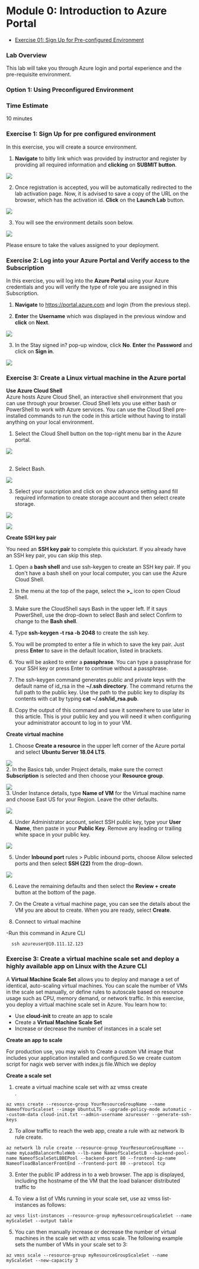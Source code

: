 # Module 0: Introduction to Azure Portal

   * [Exercise 01: Sign Up for Pre-configured Environment](#exercise-01-sign-up-for-pre-configured-environment)
 
 ### Lab Overview
This lab will take you through Azure login and portal experience and the pre-requisite environment.

### Option 1: Using Preconfigured Environment

### Time Estimate

10 minutes

### Exercise 1: Sign Up for pre configured environment

In this exercise, you will create a source environment.
1.	**Navigate** to bitly link which was provided by instructor and register by providing all required information and **clicking** on **SUBMIT button**.<br/>

<img src="images/signin.png"/><br/>

2. Once registration is accepted, you will be automatically redirected to the lab activation page. Now, it is advised to save a copy of the URL on the browser, which has the activation id. **Click** on the **Launch Lab** button.<br/>

<img src="images/launch.png"/><br/>

3. You will see the environment details soon below.<br/>

<img src="images/credentials.png"/><br/>

Please ensure to take the values assigned to your deployment.

### Exercise 2: Log into your Azure Portal and Verify access to the Subscription

In this exercise, you will log into the **Azure Portal** using your Azure credentials and you will verify the type of role you are assigned in this Subscription.

1.  **Navigate** to https://portal.azure.com and login (from the previous step).

2.  **Enter** the **Username** which was displayed in the previous window and **click** on **Next**.<br/>

<img src="images/azuresigninpage.png"/><br/>

3.	In the Stay signed in? pop-up window, click **No**. **Enter** the **Password** and click on **Sign in**.<br/>

<img src="images/passwordsignin.png"/><br/>

### Exercise 3: Create a Linux virtual machine in the Azure portal

**Use Azure Cloud Shell** <br/>
Azure hosts Azure Cloud Shell, an interactive shell environment that you can use through your browser. Cloud Shell lets you use either bash or PowerShell to work with Azure services. You can use the Cloud Shell pre-installed commands to run the code in this article without having to install anything on your local environment.<br/>

1. Select the Cloud Shell button on the top-right menu bar in the Azure portal.<br/>

<img src="images/portssh.png"/><br/><br/>

2. Select Bash.<br/>

<img src="images/portssh.png"/><br/>

3. Select your suscription and click on show advance setting aand fill required information to create storage account and then select      create storage. <br/>

<img src="images/portssh.png"/><br/>

<img src="images/portssh.png"/><br/>

**Create SSH key pair**

You need an **SSH key pair** to complete this quickstart. If you already have an SSH key pair, you can skip this step.

1. Open a **bash shell** and use ssh-keygen to create an SSH key pair. If you don't have a bash shell on your local computer, you can      use the Azure Cloud Shell.<br/>

2. In the menu at the top of the page, select the **>_** icon to open Cloud Shell.<br/>

3. Make sure the CloudShell says Bash in the upper left. If it says PowerShell, use the drop-down to select Bash and select Confirm to      change to the **Bash shell**.<br/>

4. Type **ssh-keygen -t rsa -b 2048** to create the ssh key.<br/>

5. You will be prompted to enter a file in which to save the key pair. Just press **Enter** to save in the default location, listed in      brackets.<br/>

6. You will be asked to enter a **passphrase**. You can type a passphrase for your SSH key or press Enter to continue without a            passphrase.<br/>

7. The ssh-keygen command generates public and private keys with the default name of id_rsa in the **~/.ssh directory**. The command        returns the full path to the public key. Use the path to the public key to display its contents with cat by typing 
   **cat ~/.ssh/id_rsa.pub**.<br/>    
   
8. Copy the output of this command and save it somewhere to use later in this article. This is your public key and you will need it when    configuring your administrator account to log in to your VM.<br/>

**Create virtual machine**

1. Choose **Create a resource** in the upper left corner of the Azure portal and select **Ubuntu Server 18.04 LTS**.<br/>

<img src="images/ubuntu1.png"/><br/>
2. In the Basics tab, under Project details, make sure the correct **Subscription** is selected and then choose your **Resource group**.<br/>

<img src="images/vmsuscription.png"/><br/>
3. Under Instance details, type **Name of VM** for the Virtual machine name and choose East US for your Region. Leave the other            defaults.<br/>

<img src="images/vmname.png"/><br/>

4. Under Administrator account, select SSH public key, type your **User Name**, then paste in your **Public Key**. Remove any leading or    trailing white space in your public key.<br/>

<img src="images/sshkey.png"/><br/>

5. Under **Inbound port** rules > Public inbound ports, choose Allow selected ports and then select **SSH (22)** from the drop-down.<br/>

<img src="images/portssh.png"/><br/>

6. Leave the remaining defaults and then select the **Review + create** button at the bottom of the page.<br/>

7. On the Create a virtual machine page, you can see the details about the VM you are about to create. When you are ready, select        **Create**.<br/>

8. Connect to virtual machine<br/>
  
  -Run this command in Azure CLI<br/>
  ```
    ssh azureuser@10.111.12.123
  ```

### Exercise 3: Create a virtual machine scale set and deploy a highly available app on Linux with the Azure CLI

A **Virtual Machine Scale Set** allows you to deploy and manage a set of identical, auto-scaling virtual machines. You can scale the number of VMs in the scale set manually, or define rules to autoscale based on resource usage such as CPU, memory demand, or network traffic. In this exercise, you deploy a virtual machine scale set in Azure. You learn how to:<br/>

- Use **cloud-init** to create an app to scale<br/>
- Create a **Virtual Machine Scale Set**<br/>
- Increase or decrease the number of instances in a scale set<br/>


**Create an app to scale** <br/>

For production use, you may wish to Create a custom VM image that includes your application installed and configured.So we create custom script for nagix web server with index.js file.Which we deploy<br/>

**Create a scale set** <br/>

1. create a virtual machine scale set with az vmss create<br/>. 

```
az vmss create --resource-group YourResourceGroupName --name NameofYourScaleset --image UbuntuLTS --upgrade-policy-mode automatic --custom-data cloud-init.txt --admin-username azureuser --generate-ssh-keys 
```
  
  2. To allow traffic to reach the web app, create a rule with az network lb rule create.<br/>
 ```
az network lb rule create --resource-group YourResourceGroupName --name myLoadBalancerRuleWeb --lb-name NameofScaleSetLB --backend-pool-name NameofScaleSetLBBEPool --backend-port 80 --frontend-ip-name NameofloadBalancerFrontEnd --frontend-port 80 --protocol tcp
  ```
  
  3. Enter the public IP address in to a web browser. The app is displayed, including the hostname of the VM that the load balancer          distributed traffic to <br/>
  
  4. To view a list of VMs running in your scale set, use az vmss list-instances as follows:
  ```
az vmss list-instances --resource-group myResourceGroupScaleSet --name myScaleSet --output table 
  ```
  
  5. You can then manually increase or decrease the number of virtual machines in the scale set with az vmss scale. The following             example sets the number of VMs in your scale set to 3: <br/>
```
az vmss scale --resource-group myResourceGroupScaleSet --name myScaleSet --new-capacity 3
  ```
  



